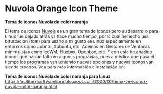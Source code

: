 # Nuvola Orange Icon Theme
**Tema de iconos Nuvola de color naranja**

El tema de iconos [Nuvola](https://commons.wikimedia.org/wiki/Commons:WikiProject_Nuvola_2.0%2B) es un gran tema de iconos pero su desarrollo para Linux fue dejado atrás ya hace mucho tiempo, por lo cual he hecho una bifurcación (fork) para usarlo a mi gusto en Linux especialmente en entornos como Uubntu, Xubuntu, etc. Además en Gestores de Ventanas minimalistas como iceWM, Fluxbox, Openbox, etc. Y con esto he añadido iconos que hacían falta en algunos programas, pues a medida que pasa el tiempo los programas van teniendo nuevas opciones y nuevos iconos van siendo creados. Vea para más información e instalación en:

**Tema de iconos Nuvola de color naranja para Linux**  
https://facilitarelsoftwarelibre.blogspot.com/2020/06/tema-de-iconos-nuvola-color-naranja.html





